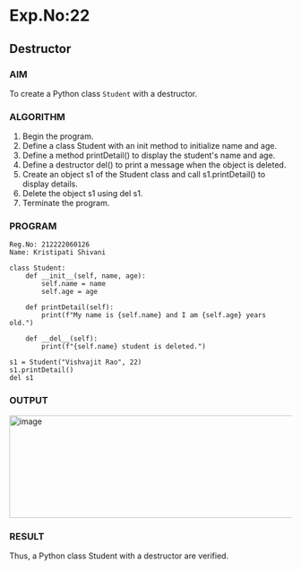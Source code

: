 # Exp.No:22  
## Destructor


### AIM  
To create a Python class `Student` with a destructor.

### ALGORITHM

1. Begin the program.  
2. Define a class Student with an init method to initialize name and age.
3. Define a method printDetail() to display the student's name and age.
4. Define a destructor del() to print a message when the object is deleted.
5. Create an object s1 of the Student class and call s1.printDetail() to display details.
6. Delete the object s1 using del s1.
7. Terminate the program.


### PROGRAM

```
Reg.No: 212222060126
Name: Kristipati Shivani

class Student:
    def __init__(self, name, age):
        self.name = name
        self.age = age

    def printDetail(self):
        print(f"My name is {self.name} and I am {self.age} years old.")

    def __del__(self):
        print(f"{self.name} student is deleted.")

s1 = Student("Vishvajit Rao", 22)
s1.printDetail()
del s1
```

### OUTPUT
<img width="1030" height="183" alt="image" src="https://github.com/user-attachments/assets/2d3d0670-8431-443a-9035-a57099b55278" />

### RESULT
Thus, a Python class Student with a destructor are verified.
